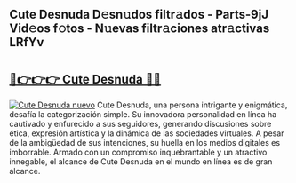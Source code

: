 ## Cute Desnuda D𝚎sn𝚞dos filtr𝚊dos - Parts-9jJ Vid𝚎os f𝚘tos - N𝚞evas filtr𝚊ciones atr𝚊ctivas LRfYv

# <h2><a href="http://mb8b32.tromn.icu/?c=Cute+Desnuda">🔗👉👉👉 Cute Desnuda 🔗🔗</a></h2>

[![Cute Desnuda nuevo](https://i.imgur.com/pEAQMta.gif)](http://mb8b32.tromn.icu/?c=Cute+Desnuda)
Cute Desnuda, una persona intrigante y enigmática, desafía la categorización simple. Su innovadora personalidad en línea ha cautivado y enfurecido a sus seguidores, generando discusiones sobre ética, expresión artística y la dinámica de las sociedades virtuales. A pesar de la ambigüedad de sus intenciones, su huella en los medios digitales es imborrable. Armado con un compromiso inquebrantable y un atractivo innegable, el alcance de Cute Desnuda en el mundo en línea es de gran alcance.
